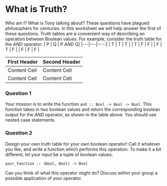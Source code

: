 # What is Truth?
Who am I? What is Tony talking about? These questions have plagued philosophers for centuries. In this worksheet we will help answer the first of these questions.
Truth tables are a convenient way of describing an operation between Boolean values. For example, consider the truth table for the _AND_ operator:
| P | Q | P _AND_ Q|
|---|---|:---:|
| T | T | T |
| T | F | F |
| F | T | F |
| F | F | F |

  First Header  | Second Header
  ------------- | -------------
  Content Cell  | Content Cell
  Content Cell  | Content Cell

### Question 1
Your mission is to write the function 
``and :: Bool -> Bool -> Bool``.
This function takes in two boolean values and return the corresponding boolean output for the _AND_ operator, as shown in the table above. You should use nested case statements.
### Question 2
Design your own truth table for your own boolean operator! Call it whatever you like, and write a function which performs this operation. To make it a bit different, let your input be a tuple of boolean values:

`your_function :: (Bool, Bool) -> Bool`

Can you think of what this operator might do? Discuss within your group a possible application of your operator.
